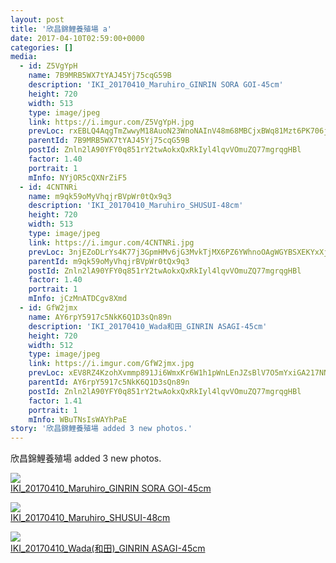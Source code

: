 ```yaml
---
layout: post
title: '欣昌錦鯉養殖場 a' 
date: 2017-04-10T02:59:00+0000 
categories: [] 
media:
  - id: Z5VgYpH
    name: 7B9MRB5WX7tYAJ45Yj75cqG59B
    description: 'IKI_20170410_Maruhiro_GINRIN SORA GOI-45cm'   
    height: 720
    width: 513
    type: image/jpeg
    link: https://i.imgur.com/Z5VgYpH.jpg
    prevLoc: rxEBLQ4AqgTmZwwyM18AuoN23WnoNAInV48m68MBCjxBWq81Mzt6PK706j65uvOLNyQqAlT769yJK4k8SDlyzP6RAwhoEDl9xqXzcypVZDzVv7TLvKkjAnArTloy52zzYOTprK3w4l8NtLpl3ZxKy2skXynWDo7DFOKmg8ppRVsR2W8pOooVuklP5NkPPBfVng6A31DEIojlBnLpJ2I6WQMpq7N7i93111DL6qfA1p6YnO0nuJ0DWQoDEgfqVVY5xEj5
    parentId: 7B9MRB5WX7tYAJ45Yj75cqG59B
    postId: Znln2lA90YFY0q851rY2twAokxQxRkIyl4lqvVOmuZQ77mgrqgHBl
    factor: 1.40
    portrait: 1
    mInfo: NYjOR5cQXNrZiF5
  - id: 4CNTNRi
    name: m9qk59oMyVhqjrBVpWr0tQx9q3
    description: 'IKI_20170410_Maruhiro_SHUSUI-48cm'   
    height: 720
    width: 513
    type: image/jpeg
    link: https://i.imgur.com/4CNTNRi.jpg
    prevLoc: 3njEZoDLrYs4K77j3GpmHMv6jG3MvkTjMX6PZ6YWhnoOAgWGYBSXEKYxXjXRIkXVOmoE9NuM8VP7n6pXcgAMPMX7q3s9RKpE9J8oIxQpoBGZBYHx7j5PM5LOhEXVN54DELU91Q5v8M6GIRnlB6Vwn0CLxAOyjWO5iGpvmPYvYGHpr7xAXAy1SyD5M732DOSxQ1n3PBVNtknlV3JzynsLYqL8qmX2tPz9QjzKM1iY8gqr7g8Msr486mJ6xGiVy3nWj6qMtDoW8BP
    parentId: m9qk59oMyVhqjrBVpWr0tQx9q3
    postId: Znln2lA90YFY0q851rY2twAokxQxRkIyl4lqvVOmuZQ77mgrqgHBl
    factor: 1.40
    portrait: 1
    mInfo: jCzMnATDCgv8Xmd
  - id: GfW2jmx
    name: AY6rpY5917c5NkK6Q1D3sQn89n
    description: 'IKI_20170410_Wada和田_GINRIN ASAGI-45cm'   
    height: 720
    width: 512
    type: image/jpeg
    link: https://i.imgur.com/GfW2jmx.jpg
    prevLoc: xEV8RZ4KzohXvmmp891Ji6WmxKr6W1h1pWnLEnJZsBlV7O5mYxiGA217NN9ZhgOnykGYKGt2vzqzYw1EtB0QZrwBP8hZEYzDGXJyUDlKlZ98oBSw8MWwLDX2Hvn6gNZKzxHzAWWoxJqRIYMV4Gpv3nfLMwZklE75SQBpKQGVnXiP55VkoOrjuWZ0NwwMOzF3xwJqm01Jc8LYyPREDRhoqZNzmoAlf7vpxxGqRjSGW07k77GAiK9VM7Dpv0fowy5lGk6JHW5
    parentId: AY6rpY5917c5NkK6Q1D3sQn89n
    postId: Znln2lA90YFY0q851rY2twAokxQxRkIyl4lqvVOmuZQ77mgrqgHBl
    factor: 1.41
    portrait: 1
    mInfo: WBuTNsIsWAYhPaE
story: '欣昌錦鯉養殖場 added 3 new photos.'  
---
```


欣昌錦鯉養殖場 added 3 new photos.


[//]: #media:  
<a href="https://i.imgur.com/Z5VgYpH.jpg"><img class="postImage" src="https://i.imgur.com/Z5VgYpHh.jpg" />  
IKI_20170410_Maruhiro_GINRIN SORA GOI-45cm  
 </a>    

<a href="https://i.imgur.com/4CNTNRi.jpg"><img class="postImage" src="https://i.imgur.com/4CNTNRih.jpg" />  
IKI_20170410_Maruhiro_SHUSUI-48cm  
 </a>    

<a href="https://i.imgur.com/GfW2jmx.jpg"><img class="postImage" src="https://i.imgur.com/GfW2jmxh.jpg" />  
IKI_20170410_Wada(和田)_GINRIN ASAGI-45cm  
 </a>   
